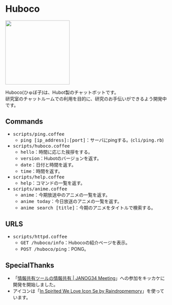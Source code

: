 # Huboco

<a href="https://raw.githubusercontent.com/hico-horiuchi/huboco/master/icon.png">
  <img src="/../master/icon.png" width="200px" height="auto">
</a>
<br>

Huboco(ひゅぼ子)は、Hubot製のチャットボットです。
<br>
研究室のチャットルームでの利用を目的に、研究のお手伝いができるよう開発中です。

## Commands

- <tt>scripts/ping.coffee</tt>
  - <tt>ping [ip_address]:[port]</tt>：サーバにpingする。(<tt>cli/ping.rb</tt>)
- <tt>scripts/huboco.coffee</tt>
  - <tt>hello</tt>：時間に応じた挨拶をする。
  - <tt>version</tt>：Hubotのバージョンを返す。
  - <tt>date</tt>：日付と時間を返す。
  - <tt>time</tt>：時間を返す。
- <tt>scripts/help.coffee</tt>
  - <tt>help</tt>：コマンドの一覧を返す。
- <tt>scripts/anime.coffee</tt>
  - <tt>anime</tt>：今期放送中のアニメの一覧を返す。
  - <tt>anime today</tt>：今日放送のアニメの一覧を返す。
  - <tt>anime search [title]</tt>：今期のアニメをタイトルで検索する。

## URLS

- <tt>scripts/httpd.coffee</tt>
  - <tt>GET /huboco/info</tt>：Hubocoの紹介ページを表示。
  - <tt>POST /huboco/ping</tt>：PONG。

## SpecialThanks

- 「[情報共有ツールの情報共有 | JANOG34 Meeting](http://www.janog.gr.jp/meeting/janog34/program/itool.html)」への参加をキッカケに開発を開始しました。
- アイコンは「[In Spirited We Love Icon Se by Raindropmemory](http://raindropmemory.deviantart.com/art/In-Spirited-We-Love-Icon-Set-Repost-304014435)」を使っています。

